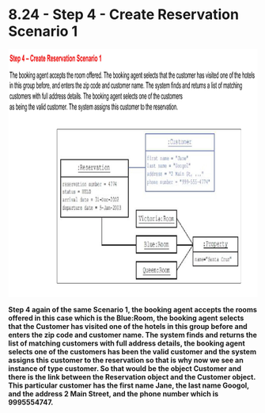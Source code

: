 # 8.24 - Step 4 - Create Reservation Scenario 1

<img src="/images/08_24_01.jpg" width="800" height="500">

**Step 4 again of the same Scenario 1, the booking agent accepts the rooms offered in this case which is the Blue:Room, the booking agent selects that the Customer has visited one of the hotels in this group before and enters the zip code and customer name. The system finds and returns the list of matching customers with full address details, the booking agent selects one of the customers has been the valid customer and the system assigns this customer to the reservation so that is why now we see an instance of type customer. So that would be the object Customer and there is the link between the Reservation object and the Customer object. This particular customer has the first name Jane, the last name Googol, and the address 2 Main Street, and the phone number which is 9995554747.**